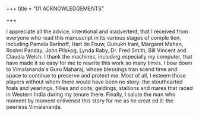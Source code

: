 +++
title = "01 ACKNOWLEDGEMENTS"

+++

I appreciate all the advice, intentional and inadvertent, that I received from everyone who read this manuscript in its various stages of comple tion, including Pamela Barinoff, Hart de Fouw, Gulrukh Irani, Margaret Mahan, Roshni Panday, John Pilskog, Lynda Raby, Dr. Fred Smith, Bill Vincent and Claudia Welch. I thank the machines, including especially my computer, that have made it so easy for me to rewrite this work so many times. I bow down to Vimalananda's Guru Maharaj, whose blessings tran scend time and space to continue to preserve and protect me. Most of all, I esteem those players without whom there would have been no story: the stouthearted foals and yearlings, fillies and colts, geldings, stallions and mares that raced in Western India during my tenure there. Finally, I salute the man who moment by moment enlivened this story for me as he creat ed it: the peerless Vimalananda. 
